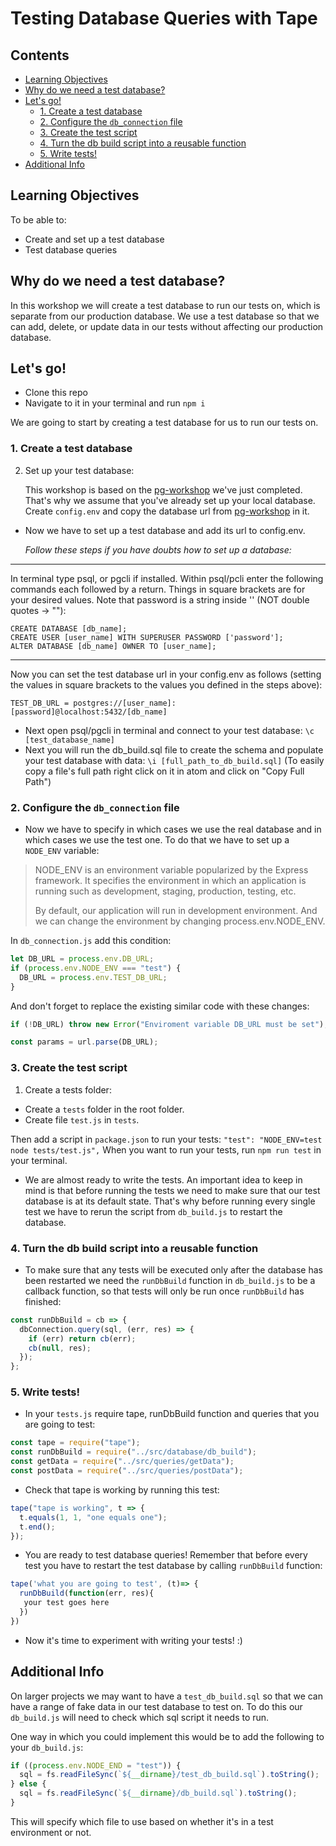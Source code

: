 # Testing Database Queries with Tape

## Contents
<!-- generated using markdown-toc
$ npx markdown-toc README.md
-->
* [Learning Objectives](#learning-objectives)
* [Why do we need a test database?](#why-do-we-need-a-test-database)
* [Let's go!](#lets-go)
  + [1. Create a test database](#1-create-a-test-database)
  + [2. Configure the `db_connection` file](#2-configure-the-db_connection-file)
  + [3. Create the test script](#3-create-the-test-script)
  + [4. Turn the db build script into a reusable function](#4-turn-the-db-build-script-into-a-reusable-function)
  + [5. Write tests!](#5-write-tests)
* [Additional Info](#additional-info)

## Learning Objectives

To be able to:

* Create and set up a test database
* Test database queries

## Why do we need a test database?

In this workshop we will create a test database to run our tests on, which is separate from our production database. We use a test database so that we can add, delete, or update data in our tests without affecting our production database.

## Let's go!

* Clone this repo
* Navigate to it in your terminal and run `npm i`

We are going to start by creating a test database for us to run our tests on.

### 1. Create a test database

2. Set up your test database:

   This workshop is based on the
   [pg-workshop](https://github.com/foundersandcoders/pg-workshop) we've just
   completed. That's why we assume that you've already set up your local
   database. Create `config.env` and copy the database url from
   [pg-workshop](https://github.com/foundersandcoders/pg-workshop) in it.

* Now we have to set up a test database and add its url to config.env.

  _Follow these steps if you have doubts how to set up a database:_

___________________________________________________________________________________
 In terminal type psql, or pgcli if installed. Within psql/pcli enter the
following commands each followed by a return. Things in square brackets are for
your desired values. Note that password is a string inside '' (NOT double quotes
-> ""):

```
CREATE DATABASE [db_name];
CREATE USER [user_name] WITH SUPERUSER PASSWORD ['password'];
ALTER DATABASE [db_name] OWNER TO [user_name];
```

___________________________________________________________________________________

Now you can set the test database url in your config.env as follows (setting the
values in square brackets to the values you defined in the steps above):

`TEST_DB_URL = postgres://[user_name]:[password]@localhost:5432/[db_name]`

* Next open psql/pgcli in terminal and connect to your test database: `\c
  [test_database_name]`
* Next you will run the db_build.sql file to create the schema and populate your
  test database with data: `\i [full_path_to_db_build.sql]` (To easily copy a
  file's full path right click on it in atom and click on "Copy Full Path")

### 2. Configure the `db_connection` file

* Now we have to specify in which cases we use the real database and in which
  cases we use the test one. To do that we have to set up a `NODE_ENV` variable:

> NODE_ENV is an environment variable popularized by the Express framework. It
> specifies the environment in which an application is running such as
> development, staging, production, testing, etc.
>
> By default, our application will run in development environment. And we can
> change the environment by changing process.env.NODE_ENV.

In `db_connection.js` add this condition:

```js
let DB_URL = process.env.DB_URL;
if (process.env.NODE_ENV === "test") {
  DB_URL = process.env.TEST_DB_URL;
}
```

And don't forget to replace the existing similar code with these changes:

```js
if (!DB_URL) throw new Error("Enviroment variable DB_URL must be set");

const params = url.parse(DB_URL);
```

### 3. Create the test script

1. Create a tests folder:

* Create a `tests` folder in the root folder.
* Create file `test.js` in `tests`.

Then add a script in `package.json` to run your
tests: `"test": "NODE_ENV=test node tests/test.js",` When you want to run your
tests, run `npm run test` in your terminal.

* We are almost ready to write the tests. An important idea to keep in mind is
  that before running the tests we need to make sure that our test database is
  at its default state. That's why before running every single test we have to
  rerun the script from `db_build.js` to restart the database.

### 4. Turn the db build script into a reusable function

* To make sure that any tests will be executed only after the database has been
  restarted we need the `runDbBuild` function in `db_build.js` to be a callback
  function, so that tests will only be run once `runDbBuild` has finished:

```js
const runDbBuild = cb => {
  dbConnection.query(sql, (err, res) => {
    if (err) return cb(err);
    cb(null, res);
  });
};
```

### 5. Write tests!

* In your `tests.js` require tape, runDbBuild function and queries that you are
  going to test:

```js
const tape = require("tape");
const runDbBuild = require("../src/database/db_build");
const getData = require("../src/queries/getData");
const postData = require("../src/queries/postData");
```

* Check that tape is working by running this test:

```js
tape("tape is working", t => {
  t.equals(1, 1, "one equals one");
  t.end();
});
```

* You are ready to test database queries! Remember that before every test you
  have to restart the test database by calling `runDbBuild` function:

```js
tape('what you are going to test', (t)=> {
  runDbBuild(function(err, res){
   your test goes here
  })
})
```

* Now it's time to experiment with writing your tests! :)

## Additional Info

On larger projects we may want to have a `test_db_build.sql` so that we can have a range of fake data in our test database to test on. To do this our `db_build.js` will need to check which sql script it needs to run.

One way in which you could implement this would be to add the following to your
`db_build.js`:

```js
if ((process.env.NODE_END = "test")) {
  sql = fs.readFileSync(`${__dirname}/test_db_build.sql`).toString();
} else {
  sql = fs.readFileSync(`${__dirname}/db_build.sql`).toString();
}
```

This will specify which file to use based on whether it's in a test environment
or not.

